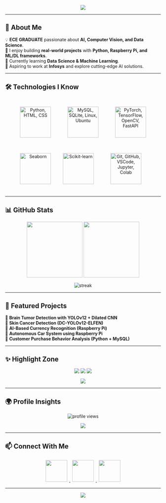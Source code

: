 <!-- Profile Banner -->
<p align="center">
  <img src="https://capsule-render.vercel.app/api?type=waving&color=0:00c6ff,100:0072ff&height=250&section=header&text=Hi%20👋,%20I'm%20SURYA%20A&fontSize=50&fontColor=ffffff&animation=twinkling&fontAlignY=40" />
</p>

<!-- Profile Picture -->

---

## 🚀 About Me  
💡 **ECE GRADUATE** passionate about **AI, Computer Vision, and Data Science**.  
🎯 I enjoy building **real-world projects** with **Python, Raspberry Pi, and ML/DL frameworks**.  
🌱 Currently learning **Data Science & Machine Learning**.  
💼 Aspiring to work at **Infosys** and explore cutting-edge AI solutions.  

---

## 🛠️ Technologies I Know
<p align="center">
  <!-- Programming & Scripting -->
  <img src="https://skillicons.dev/icons?i=python,html,css" title="Python, HTML, CSS" width="100" height="100" style="margin:25px"/>
  
  <!-- Databases & OS -->
  <img src="https://skillicons.dev/icons?i=mysql,sqlite,linux,ubuntu" title="MySQL, SQLite, Linux, Ubuntu" width="100" height="100" style="margin:25px"/>
  
  <!-- Frameworks & Libraries -->
  <img src="https://skillicons.dev/icons?i=pytorch,tensorflow,opencv,fastapi" title="PyTorch, TensorFlow, OpenCV, FastAPI" width="100" height="100" style="margin:25px"/>
  <img src="https://seaborn.pydata.org/_images/logo-mark-lightbg.svg" title="Seaborn" width="100" height="100" style="margin:10px"/>
  <img src="https://upload.wikimedia.org/wikipedia/commons/0/05/Scikit_learn_logo_small.svg" title="Scikit-learn" width="100" height="100" style="margin:25px"/>
  
  <!-- Tools & Platforms -->
  <img src="https://skillicons.dev/icons?i=git,github,vscode,jupyter,colab" title="Git, GitHub, VSCode, Jupyter, Colab" width="100" height="100" style="margin:25px"/>
</p>

---

## 📊 GitHub Stats  
<p align="center">
  <img src="https://github-readme-stats.vercel.app/api?username=pyprojectpi&show_icons=true&theme=tokyonight" height="180"/>
  <img src="https://github-readme-stats.vercel.app/api/top-langs/?username=pyprojectpi&layout=compact&theme=tokyonight" height="180"/>
</p>

<p align="center">
  <img src="https://github-readme-streak-stats.herokuapp.com/?user=pyprojectpi&theme=tokyonight" alt="streak" />
</p>

---

## 📂 Featured Projects  
🔹 **Brain Tumor Detection with YOLOv12 + Dilated CNN**  
🔹 **Skin Cancer Detection (DC-YOLOv12-ELFEN)**  
🔹 **AI-Based Currency Recognition (Raspberry Pi)**  
🔹 **Autonomous Car System using Raspberry Pi**  
🔹 **Customer Purchase Behavior Analysis (Python + MySQL)**  

---

## ✨ Highlight Zone  
<p align="center">
  <img src="https://img.shields.io/badge/Focus-AI%20%7C%20Computer%20Vision%20%7C%20IoT-blueviolet?style=for-the-badge" />
  <img src="https://img.shields.io/badge/Loves-Building%20Projects-green?style=for-the-badge" />
  <img src="https://img.shields.io/badge/Currently_Learning-Data%20Science-orange?style=for-the-badge" />
</p>

<p align="center">
  <img src="https://github-profile-trophy.vercel.app/?username=pyprojectpi&theme=radical&no-frame=true&no-bg=true&row=1&column=6" />
</p>

---

## 🌍 Profile Insights  
<p align="center">
  <img src="https://komarev.com/ghpvc/?username=pyprojectpi&label=Profile%20Views&color=0e75b6&style=flat" alt="profile views"/>
</p>

<p align="center">
  <img src="https://github-readme-activity-graph.vercel.app/graph?username=pyprojectpi&theme=tokyo-night" />
</p>

---

## 📫 Connect With Me  
<p align="center">
  <a href="https://linkedin.com/in/surya-a-luci" target="_blank">
    <img src="https://skillicons.dev/icons?i=linkedin" width="70" height="70" style="margin:6px"/>
  </a>
  <a href="mailto:suryaarumugam2021@gmail.com" target="_blank">
    <img src="https://skillicons.dev/icons?i=gmail" width="70" height="70" style="margin:6px"/>
  </a>
  <a href="https://github.com/pyprojectpi" target="_blank">
    <img src="https://skillicons.dev/icons?i=github" width="70" height="70" style="margin:6px"/>
  </a>
</p>

---

<!-- Footer -->
<p align="center">
  <img src="https://capsule-render.vercel.app/api?type=waving&color=0:0072ff,100:00c6ff&height=120&section=footer"/>
</p>
